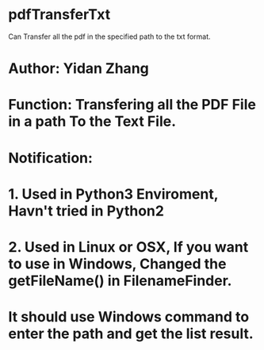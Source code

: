 # pdfTransferTxt
Can Transfer all the pdf in the specified path to the txt format. 


# Author: Yidan Zhang
# Function: Transfering all the PDF File in a path To the Text File.
# Notification:
# 1. Used in Python3 Enviroment, Havn't tried in Python2
# 2. Used in Linux or OSX, If you want to use in Windows, Changed the getFileName() in FilenameFinder. 
#    It should use Windows command to enter the path and get the list result.

